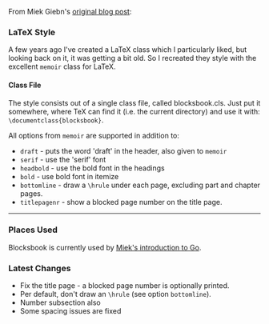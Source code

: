 From Miek Giebn's [original blog post](http://www.miek.nl/s/d7c7a15ac3/ "Blockbook.cls; A LaTeX Class"):

### LaTeX Style ###
A few years ago I've created a LaTeX class which I particularly liked, but looking back on it, it was getting a bit old. So I recreated they style with the excellent `memoir` class for LaTeX.

#### Class File ####
The style consists out of a single class file, called blocksbook.cls. Just put it somewhere, where TeX can find it (i.e. the current directory) and use it with: `\documentclass{blocksbook}`.

All options from `memoir` are supported in addition to:

* `draft` - puts the word 'draft' in the header, also given to `memoir`
* `serif` - use the 'serif' font
* `headbold` - use the bold font in the headings
* `bold` - use bold font in itemize
* `bottomline` - draw a `\hrule` under each page, excluding part and chapter pages.
* `titlepagenr` - show a blocked page number on the title page.

---

### Places Used ###
Blocksbook is currently used by [Miek's introduction to Go](https://github.com/miekg/gobook).

### Latest Changes ###
* Fix the title page - a blocked page number is optionally printed.
* Per default, don't draw an `\hrule` (see option `bottomline`).
* Number subsection also
* Some spacing issues are fixed
